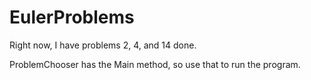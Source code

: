 EulerProblems
=============

Right now, I have problems 2, 4, and 14 done.

ProblemChooser has the Main method, so use that to run the program.
